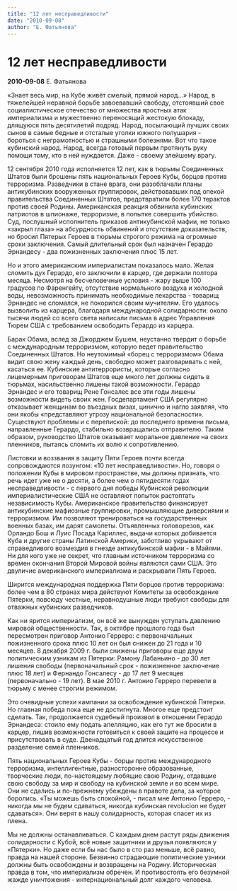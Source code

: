 ```yaml
---
title: "12 лет несправедливости"
date: "2010-09-08"
author: "Е. Фатьянова"
---
```


# 12 лет несправедливости

**2010-09-08** Е. Фатьянова

«Знает весь мир, на Кубе живёт смелый, прямой народ...» Народ, в тяжелейшей неравной борьбе завоевавший свободу, отстоявший свое социалистическое отечество от множества яростных атак империализма и мужественно переносящий жестокую блокаду, длящуюся пять десятилетий подряд. Народ, посылающий лучших своих сынов в самые бедные и отсталые уголки южного полушария - бороться с неграмотностью и страшными болезнями. Вот что такое кубинский народ. Народ, всегда готовый первым протянуть руку помощи тому, кто в ней нуждается. Даже - своему злейшему врагу.

12 сентября 2010 года исполняется 12 лет, как в тюрьмы Соединенных Штатов были брошены пять национальных Героев Кубы, борцов против терроризма. Разведчики в стане врага, они разоблачали планы антикубинских вооруженных группировок, действовавших под опекой правительства Соединенных Штатов, предотвратили более 170 терактов против своей Родины. Американская реакция обвинила кубинских патриотов в шпионаже, терроризме, в попытке совершить убийство. Суд, послушный исполнитель приказов антикубинской мафии, не только «закрыл глаза» на абсурдность обвинений и отсутствие доказательств, но бросил Пятерых Героев в тюрьмы строгого режима на огромные сроки заключения. Самый длительный срок был назначен Герардо Эрнандесу - два пожизненных заключения плюс 15 лет.

Но и этого американским империалистам показалось мало. Желая сломить дух Герардо, его заключили в карцер, где держали полтора месяца. Несмотря на бесчеловечные условия - жару выше 100 градусов по Фаренгейту, отсутствие нормального воздуха и холодной воды, невозможность принимать необходимые лекарства - товарищ Эрнандес не сломался, не покорился своим мучителям. Его удалось вызволить из карцера, благодаря международной солидарности: около тысячи людей со всего света написали письма в адрес Управления Тюрем США с требованием освободить Герардо из карцера.

Барак Обама, вслед за Джорджем Бушем, неустанно твердит о борьбе с международным терроризмом, которую ведет правительство Соединенных Штатов. Но неутомимый «борец с терроризмом» Обама видит свою жену каждый день, свободно может разговаривать с ней, касаться ее. Кубинские антитеррористы, которые согласно лицемерным приговорам Штатов еще много лет должны сидеть в тюрьмах, насильственно лишены такой возможности. Герардо Эрнандес и его товарищ Рене Гонсалес все эти годы лишены возможности видеть своих жен. Госдепартамент США регулярно отказывает женщинам во въездных визах, цинично и нагло заявляя, что они якобы «представляют угрозу национальной безопасности». Существуют проблемы и с перепиской: до последнего времени письма, направленные Герардо, стабильно возвращались отправителю. Таким образом, руководство Штатов оказывает моральное давление на своих пленников, пытаясь сломить их волю к сопротивлению.

Листовки и воззвания в защиту Пяти Героев почти всегда сопровождаются лозунгом: «10 лет несправедливости». Но, говоря о положении Кубы в мировом пространстве, мы должны признать, что речь идет уже не о десяти, а более чем о пятидесяти годах несправедливости - с первого дня победы Кубинской революции империалистические США не оставляют попыток растоптать независимость Кубы. Американское правительство финансирует антикубинские мафиозные группировки, промышляющие диверсиями и терроризмом. Им позволяют тренироваться на государственных военных базах, им дарят самолеты. Отъявленных головорезов, как Орландо Бош и Луис Посада Кариллес, выдачи которых добивается Куба и другие страны Латинской Америки, заботливо укрывают от справедливого возмездия в гнезде антикубинской мафии - в Майями. Ни для кого уже не секрет, что главным источником терроризма со времен окончания Второй Мировой войны являются сами США. Это двуличие американского империализма и раскрывали Пять Героев.

Ширится международная поддержка Пяти борцов против терроризма: более чем в 80 странах мира действуют Комитеты за освобождение Пятерки, повсюду честные, неравнодушные люди требуют свободы для отважных кубинских разведчиков.

Как ни ярится империализм, он всё же вынужден уступать давлению мировой общественности. Так, в октябре прошлого года был пересмотрен приговор Антонио Герреро: с первоначальных пожизненного срока плюс 10 лет он был снижен до 21 года и 10 месяцев. 8 декабря 2009 г. были снижены приговоры еще двум политическим узникам из Пятерки: Рамону Лабаньино - до 30 лет лишения свободы (первоначальный срок - пожизненное заключение плюс 18 лет) и Фернандо Гонсалесу - до 17 лет 9 месяцев (первоначально - 19 лет). В мае 2010 г. Антонио Герреро перевели в тюрьму с менее строгим режимом.

Это очевидные успехи кампании за освобождение кубинской Пятерки. Но главная победа пока еще не достигнута. Многое еще предстоит сделать. Так, продолжается судебный произвол в отношении Герардо Эрнандеса: стоило ему подать апелляцию, как его тут же бросили в карцер, лишив возможности готовиться к своей защите на процессе и присутствовать в суде. Двенадцатый год длится искусственное разделение семей пленников.

Пять национальных Героев Кубы - борцы против международного терроризма, интеллигентные, разносторонне образованные, творческие люди, по-настоящему любящие свою Родину, отдавшие свою свободу за мир и свободу на кубинской земле и во всем мире. Они не сдались и по-прежнему убеждены в правоте дела, за которое боролись. «Ты можешь быть спокойной, - писал мне Антонио Герреро, - никогда мы не будем сдаваться, никогда кубинская revolucion не будет сдаваться». Они верят в нашу солидарность, которая спасет их из плена.

Мы не должны останавливаться. С каждым днем растут ряды движения солидарности с Кубой, всё новые защитники и друзья появляются у «Пятерки». Но даже если бы нас было в сто раз меньше, всё равно, правда на нашей стороне. Безвинно страдающие политические узники должны быть освобождены и возвращены на Родину. Историческая правда в том, что империализм обречен. И противостоять его безумной жажде уничтожения - интернациональный долг каждого человека.